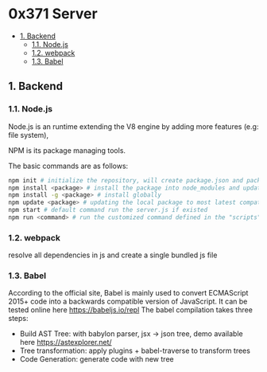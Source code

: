 # 0x371 Server

- [1. Backend](#1-backend)
    - [1.1. Node.js](#11-nodejs)
    - [1.2. webpack](#12-webpack)
    - [1.3. Babel](#13-babel)

## 1. Backend
### 1.1. Node.js
Node.js is an runtime extending the V8 engine by adding more features (e.g: file system), 

NPM is its package managing tools. 

The basic commands are as follows:

```bash
npm init # initialize the repository, will create package.json and package_lock.json
npm install <package> # install the package into node_modules and update both package.json
npm install -g <package> # install globally
npm update <package> # updating the local package to most latest compatible versions
npm start # default command run the server.js if existed
npm run <command> # run the customized command defined in the "scripts"
```

### 1.2. webpack
resolve all dependencies in js and  create a single bundled js file

### 1.3. Babel
According to the official site, Babel is mainly used to convert ECMAScript 2015+ code into a backwards compatible version of JavaScript. It can be tested online here https://babeljs.io/repl
The babel compilation takes three steps:

- Build AST Tree: with babylon parser, jsx -> json tree, demo available here https://astexplorer.net/
- Tree transformation: apply plugins + babel-traverse to transform trees
- Code Generation: generate code with new tree
